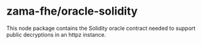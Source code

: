 # zama-fhe/oracle-solidity

This node package contains the Solidity oracle contract needed to support public decryptions in an httpz instance.
